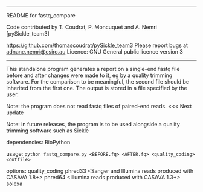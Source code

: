 ****************************************************************************
 
 README for fastq_compare

 Code contributed by T. Coudrat, P. Moncuquet and A. Nemri [pySickle_team3] 

 https://github.com/thomascoudrat/pySickle_team3
 Please report bugs at adnane.nemri@csiro.au
 Licence: GNU General public licence version 3

****************************************************************************

This standalone program generates a report on a single-end fastq file before and after changes were made to it, eg
by a quality trimming software. For the comparison to be meaningful, the second file should be inherited from the first one.
The output is stored in a file specified by the user.

Note: the program does not read fastq files of paired-end reads. <<< Next update

Note: in future releases, the program is to be used alongside a quality trimming software such as Sickle


dependencies: BioPython

usage: `python fastq_compare.py <BEFORE.fq> <AFTER.fq> <quality_coding> <outfile>`


options:
    quality_coding
        phred33        <Sanger and Illumina reads produced with CASAVA 1.8+>
        phred64        <Illumina reads produced with CASAVA 1.3+>
        solexa        <Solexa reads>
